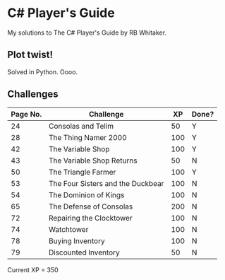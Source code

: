 # C# Player's Guide

My solutions to The C# Player's Guide by RB Whitaker.

## Plot twist!

Solved in Python. Oooo.

## Challenges

Page No. | Challenge | XP | Done?
----|-----------|----|--
24|Consolas and Telim|50|Y
28|The Thing Namer 2000|100|Y
42|The Variable Shop|100|Y
43|The Variable Shop Returns|50|N
50|The Triangle Farmer|100|Y
53|The Four Sisters and the Duckbear|100|N
54|The Dominion of Kings|100|N
65|The Defense of Consolas|200|N
72|Repairing the Clocktower|100|N
74|Watchtower|100|N
78|Buying Inventory|100|N
79|Discounted Inventory|50|N

Current XP = 350